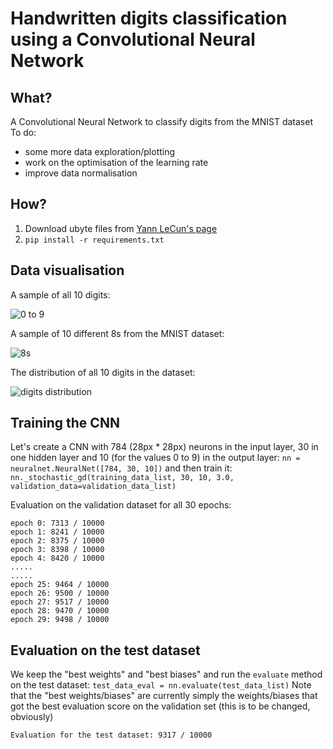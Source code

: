 # Handwritten digits classification using a Convolutional Neural Network

## What?
A Convolutional Neural Network to classify digits from the MNIST dataset
To do:
* some more data exploration/plotting
* work on the optimisation of the learning rate
* improve data normalisation

## How?
1. Download ubyte files from [Yann LeCun's page](http://yann.lecun.com/exdb/mnist/)
2. `pip install -r requirements.txt`

## Data visualisation

A sample of all 10 digits:

![0 to 9](https://i.imgur.com/w7ZADxi.png "A sample of all the digits from 0 to 9")

A sample of 10 different 8s from the MNIST dataset:

![8s](https://i.imgur.com/aZKllwM.png "A sample of different 8s from the MNIST dataset")

The distribution of all 10 digits in the dataset:

![digits distribution](https://i.imgur.com/0dfifFY.png "Distribution of all 10 digits in the dataset")


## Training the CNN
Let's create a CNN with 784 (28px * 28px) neurons in the input layer, 30 in one hidden layer and 10 (for the values 0 to 9) in the output
layer: `nn = neuralnet.NeuralNet([784, 30, 10])`
and then train it:
`nn._stochastic_gd(training_data_list, 30, 10, 3.0, validation_data=validation_data_list)`

Evaluation on the validation dataset for all 30 epochs:
```
epoch 0: 7313 / 10000
epoch 1: 8241 / 10000
epoch 2: 8375 / 10000
epoch 3: 8398 / 10000
epoch 4: 8420 / 10000
.....
.....
epoch 25: 9464 / 10000
epoch 26: 9500 / 10000
epoch 27: 9517 / 10000
epoch 28: 9470 / 10000
epoch 29: 9498 / 10000
```

## Evaluation on the test dataset
We keep the "best weights" and "best biases" and run the `evaluate` method on the test dataset:
`test_data_eval = nn.evaluate(test_data_list)`
Note that the "best weights/biases" are currently simply the weights/biases that got the best evaluation score on the validation set (this is to be changed, obviously)

```Evaluation for the test dataset: 9317 / 10000```
